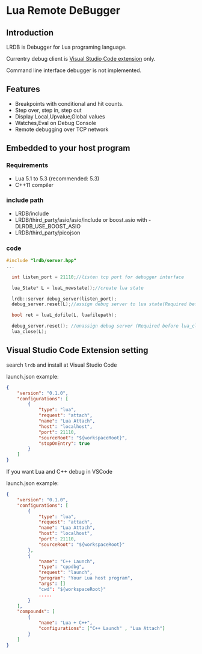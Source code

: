 # Lua Remote DeBugger

## Introduction

LRDB is Debugger for Lua programing language.


Currentry debug client is [Visual Studio Code extension](https://marketplace.visualstudio.com/items?itemName=satoren.lrdb) only.

Command line interface debugger is not implemented.


## Features

* Breakpoints with conditional and hit counts.
* Step over, step in, step out
* Display Local,Upvalue,Global values
* Watches,Eval on Debug Console
* Remote debugging over TCP network

## Embedded to your host program

### Requirements
  * Lua 5.1 to 5.3 (recommended: 5.3)
  * C++11 compiler
  
### include path
  - LRDB/include
  - LRDB/third_party/asio/asio/include or boost.asio with -DLRDB_USE_BOOST_ASIO
  - LRDB/third_party/picojson

### code
```C++
#include "lrdb/server.hpp"
...

  int listen_port = 21110;//listen tcp port for debugger interface

  lua_State* L = luaL_newstate();//create lua state

  lrdb::server debug_server(listen_port);
  debug_server.reset(L);//assign debug server to lua state(Required before script load)

  bool ret = luaL_dofile(L, luafilepath);

  debug_server.reset(); //unassign debug server (Required before lua_close )
  lua_close(L);
```


## Visual Studio Code Extension setting
search ``lrdb`` and install at Visual Studio Code

launch.json example:
```json
{
    "version": "0.1.0",
    "configurations": [
        {
            "type": "lua",
            "request": "attach",
            "name": "Lua Attach",
            "host": "localhost",
            "port": 21110,
            "sourceRoot": "${workspaceRoot}",
            "stopOnEntry": true
        }
    ]
}
```

If you want Lua and C++ debug in VSCode 

launch.json example:
```json
{
    "version": "0.1.0",
    "configurations": [
        {
            "type": "lua",
            "request": "attach",
            "name": "Lua Attach",
            "host": "localhost",
            "port": 21110,
            "sourceRoot": "${workspaceRoot}"
        },
        {
            "name": "C++ Launch",
            "type": "cppdbg",
            "request": "launch",
            "program": "Your Lua host program",
            "args": []
            "cwd": "${workspaceRoot}"
            .....
        }
    ],
	"compounds": [
		{
			"name": "Lua + C++",
			"configurations": ["C++ Launch" , "Lua Attach"]
		}
	]
}
```
